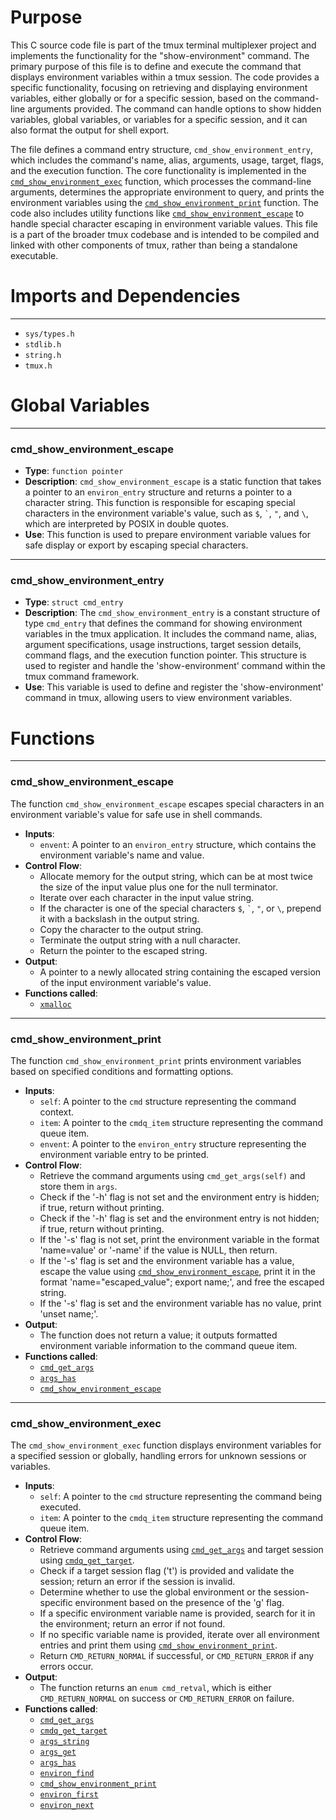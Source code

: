 # Purpose
This C source code file is part of the tmux terminal multiplexer project and implements the functionality for the "show-environment" command. The primary purpose of this file is to define and execute the command that displays environment variables within a tmux session. The code provides a specific functionality, focusing on retrieving and displaying environment variables, either globally or for a specific session, based on the command-line arguments provided. The command can handle options to show hidden variables, global variables, or variables for a specific session, and it can also format the output for shell export.

The file defines a command entry structure, `cmd_show_environment_entry`, which includes the command's name, alias, arguments, usage, target, flags, and the execution function. The core functionality is implemented in the [`cmd_show_environment_exec`](#cmd_show_environment_exec) function, which processes the command-line arguments, determines the appropriate environment to query, and prints the environment variables using the [`cmd_show_environment_print`](#cmd_show_environment_print) function. The code also includes utility functions like [`cmd_show_environment_escape`](#cmd_show_environment_escape) to handle special character escaping in environment variable values. This file is a part of the broader tmux codebase and is intended to be compiled and linked with other components of tmux, rather than being a standalone executable.
# Imports and Dependencies

---
- `sys/types.h`
- `stdlib.h`
- `string.h`
- `tmux.h`


# Global Variables

---
### cmd_show_environment_escape
- **Type**: `function pointer`
- **Description**: `cmd_show_environment_escape` is a static function that takes a pointer to an `environ_entry` structure and returns a pointer to a character string. This function is responsible for escaping special characters in the environment variable's value, such as `$`, `` ` ``, `"`, and `\`, which are interpreted by POSIX in double quotes.
- **Use**: This function is used to prepare environment variable values for safe display or export by escaping special characters.


---
### cmd_show_environment_entry
- **Type**: `struct cmd_entry`
- **Description**: The `cmd_show_environment_entry` is a constant structure of type `cmd_entry` that defines the command for showing environment variables in the tmux application. It includes the command name, alias, argument specifications, usage instructions, target session details, command flags, and the execution function pointer. This structure is used to register and handle the 'show-environment' command within the tmux command framework.
- **Use**: This variable is used to define and register the 'show-environment' command in tmux, allowing users to view environment variables.


# Functions

---
### cmd_show_environment_escape<!-- {{#callable:cmd_show_environment_escape}} -->
The function `cmd_show_environment_escape` escapes special characters in an environment variable's value for safe use in shell commands.
- **Inputs**:
    - `envent`: A pointer to an `environ_entry` structure, which contains the environment variable's name and value.
- **Control Flow**:
    - Allocate memory for the output string, which can be at most twice the size of the input value plus one for the null terminator.
    - Iterate over each character in the input value string.
    - If the character is one of the special characters `$`, `` ` ``, `"`, or `\`, prepend it with a backslash in the output string.
    - Copy the character to the output string.
    - Terminate the output string with a null character.
    - Return the pointer to the escaped string.
- **Output**:
    - A pointer to a newly allocated string containing the escaped version of the input environment variable's value.
- **Functions called**:
    - [`xmalloc`](xmalloc.c.driver.md#xmalloc)


---
### cmd_show_environment_print<!-- {{#callable:cmd_show_environment_print}} -->
The function `cmd_show_environment_print` prints environment variables based on specified conditions and formatting options.
- **Inputs**:
    - `self`: A pointer to the `cmd` structure representing the command context.
    - `item`: A pointer to the `cmdq_item` structure representing the command queue item.
    - `envent`: A pointer to the `environ_entry` structure representing the environment variable entry to be printed.
- **Control Flow**:
    - Retrieve the command arguments using `cmd_get_args(self)` and store them in `args`.
    - Check if the '-h' flag is not set and the environment entry is hidden; if true, return without printing.
    - Check if the '-h' flag is set and the environment entry is not hidden; if true, return without printing.
    - If the '-s' flag is not set, print the environment variable in the format 'name=value' or '-name' if the value is NULL, then return.
    - If the '-s' flag is set and the environment variable has a value, escape the value using [`cmd_show_environment_escape`](#cmd_show_environment_escape), print it in the format 'name="escaped_value"; export name;', and free the escaped string.
    - If the '-s' flag is set and the environment variable has no value, print 'unset name;'.
- **Output**:
    - The function does not return a value; it outputs formatted environment variable information to the command queue item.
- **Functions called**:
    - [`cmd_get_args`](cmd.c.driver.md#cmd_get_args)
    - [`args_has`](arguments.c.driver.md#args_has)
    - [`cmd_show_environment_escape`](#cmd_show_environment_escape)


---
### cmd_show_environment_exec<!-- {{#callable:cmd_show_environment_exec}} -->
The `cmd_show_environment_exec` function displays environment variables for a specified session or globally, handling errors for unknown sessions or variables.
- **Inputs**:
    - `self`: A pointer to the `cmd` structure representing the command being executed.
    - `item`: A pointer to the `cmdq_item` structure representing the command queue item.
- **Control Flow**:
    - Retrieve command arguments using [`cmd_get_args`](cmd.c.driver.md#cmd_get_args) and target session using [`cmdq_get_target`](cmd-queue.c.driver.md#cmdq_get_target).
    - Check if a target session flag ('t') is provided and validate the session; return an error if the session is invalid.
    - Determine whether to use the global environment or the session-specific environment based on the presence of the 'g' flag.
    - If a specific environment variable name is provided, search for it in the environment; return an error if not found.
    - If no specific variable name is provided, iterate over all environment entries and print them using [`cmd_show_environment_print`](#cmd_show_environment_print).
    - Return `CMD_RETURN_NORMAL` if successful, or `CMD_RETURN_ERROR` if any errors occur.
- **Output**:
    - The function returns an `enum cmd_retval`, which is either `CMD_RETURN_NORMAL` on success or `CMD_RETURN_ERROR` on failure.
- **Functions called**:
    - [`cmd_get_args`](cmd.c.driver.md#cmd_get_args)
    - [`cmdq_get_target`](cmd-queue.c.driver.md#cmdq_get_target)
    - [`args_string`](arguments.c.driver.md#args_string)
    - [`args_get`](arguments.c.driver.md#args_get)
    - [`args_has`](arguments.c.driver.md#args_has)
    - [`environ_find`](environ.c.driver.md#environ_find)
    - [`cmd_show_environment_print`](#cmd_show_environment_print)
    - [`environ_first`](environ.c.driver.md#environ_first)
    - [`environ_next`](environ.c.driver.md#environ_next)


